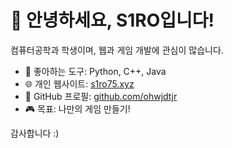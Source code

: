 # 👋 안녕하세요, S1RO입니다!

컴퓨터공학과 학생이며, 웹과 게임 개발에 관심이 많습니다.

- 🔧 좋아하는 도구: Python, C++, Java
- 🌐 개인 웹사이트: [s1ro75.xyz](https://s1ro75.xyz)
- 🐙 GitHub 프로필: [github.com/ohwjdtjr](https://github.com/ohwjdtjr)
- 🎮 목표: 나만의 게임 만들기!

감사합니다 :)
